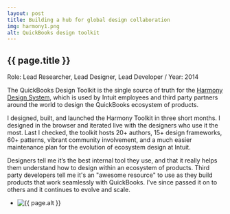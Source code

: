 ```yaml
---
layout: post
title: Building a hub for global design collaboration
img: harmony1.png
alt: QuickBooks design toolkit
---
```

<section>
  <h1>{{ page.title }}</h1>  
  <p class="meta">Role: Lead Researcher, Lead Designer, Lead Developer <span class="lt">/</span> Year: 2014</p>    
  <p>The QuickBooks Design Toolkit is the single source of truth for the <a href="{{ site.url }}/quickbooks.html">Harmony Design System</a>, which is used by Intuit employees and third party partners around the world to design the QuickBooks ecosystem of products.</p>
  <p>I designed, built, and launched the Harmony Toolkit in three short months. I designed in the browser and iterated live with the designers who use it the most. Last I checked, the toolkit hosts 20+ authors, 15+ design frameworks, 60+ patterns, vibrant community involvement, and a much easier maintenance plan for the evolution of ecosystem design at Intuit.</p>
  <p>Designers tell me it’s the best internal tool they use, and that it really helps them understand how to design within an ecosystem of products. Third party developers tell me it's an "awesome resource" to use as they build products that work seamlessly with QuickBooks. I've since passed it on to others and it continues to evolve and scale.</p>
</section>

<ul class="grid grid-full fade" id="grid">
  <li><img src="{{ site.url }}/img/work/harmony1.png" alt="{{ page.alt }}" /></li>
</ul>
